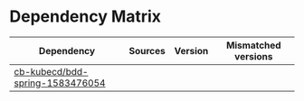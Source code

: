 # Dependency Matrix

Dependency | Sources | Version | Mismatched versions
---------- | ------- | ------- | -------------------
[cb-kubecd/bdd-spring-1583476054](https://github.com/cb-kubecd/bdd-spring-1583476054.git) |  | []() | 
